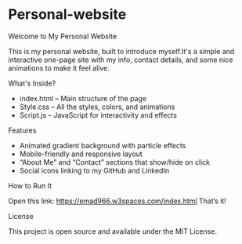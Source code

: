 # Personal-website

 Welcome to My Personal Website

This is my personal website, built to introduce myself.It's a simple and interactive one-page site with my info, contact details, and some nice animations to make it feel alive.


What's Inside?

- index.html – Main structure of the page
- Style.css – All the styles, colors, and animations
- Script.js – JavaScript for interactivity and effects



Features

- Animated gradient background with particle effects  
- Mobile-friendly and responsive layout  
- “About Me” and “Contact” sections that show/hide on click  
- Social icons linking to my GitHub and LinkedIn



How to Run It


Open this link: https://emad966.w3spaces.com/index.html
That’s it!


License

This project is open source and available under the MIT License.


